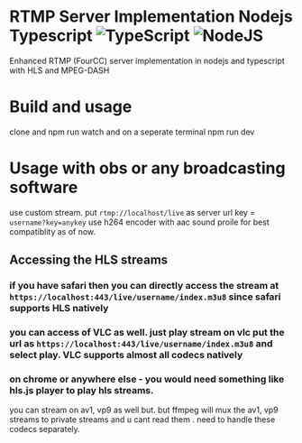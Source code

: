 # RTMP Server Implementation Nodejs Typescript ![TypeScript](https://img.shields.io/badge/TypeScript-007ACC?logo=typescript&logoColor=white) ![NodeJS](https://img.shields.io/badge/Node.js-339933?logo=Node.js&logoColor=white)
Enhanced RTMP (FourCC) server implementation in nodejs and typescript with HLS and MPEG-DASH

# Build and usage
clone and npm run watch and on a seperate terminal npm run dev
# Usage with obs or any broadcasting software
use custom stream. 
put `rtmp://localhost/live` as server url
key = `username?key=anykey`
use h264 encoder with aac sound proile for best compatiblity as of now.
## Accessing the HLS streams
### if you have safari then you can directly access the stream at `https://localhost:443/live/username/index.m3u8` since safari supports HLS natively
### you can access of VLC as well. just play stream on vlc put the url as `https://localhost:443/live/username/index.m3u8` and select play. VLC supports almost all codecs natively
### on chrome or anywhere else - you would need something like hls.js player to play hls streams.
you can stream on av1, vp9 as well but. but ffmpeg will mux the av1, vp9 streams to private streams and u cant read them . need to handle these codecs separately.
